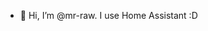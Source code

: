 - 👋 Hi, I’m @mr-raw. I use Home Assistant :D

<!---
mr-raw/mr-raw is a ✨ special ✨ repository because its `README.md` (this file) appears on your GitHub profile.
You can click the Preview link to take a look at your changes.
--->
